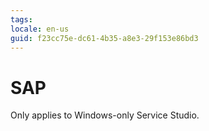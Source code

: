 ```yaml
---
tags: 
locale: en-us
guid: f23cc75e-dc61-4b35-a8e3-29f153e86bd3
---
```


# SAP

<div class="info" markdown="1">

Only applies to Windows-only Service Studio.

</div>